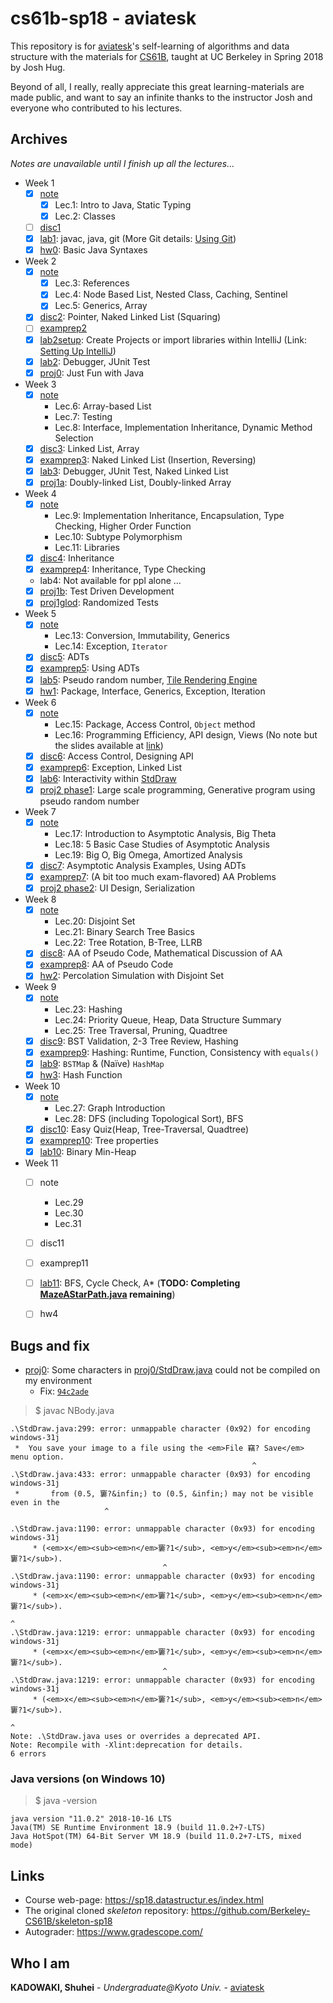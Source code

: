 # cs61b-sp18 - aviatesk

This repository is for [aviatesk][aviatesk]'s self-learning of algorithms and data structure with the materials for [CS61B][CS61B], taught at UC Berkeley in Spring 2018 by Josh Hug.

Beyond of all, I really, really appreciate this great learning-materials are made public, and want to say an infinite thanks to the instructor Josh and everyone who contributed to his lectures.


## Archives

*Notes are unavailable until I finish up all the lectures...*

- Week 1
    * [x] [note](./notes/week1.md)
        + [x] Lec.1: Intro to Java, Static Typing
        + [x] Lec.2: Classes
    * [ ] [disc1](./discs/disc01.pdf)
    * [x] [lab1](./lab1): javac, java, git (More Git details: [Using Git](https://sp18.datastructur.es/materials/guides/using-git.html ))
    * [x] [hw0](https://sp18.datastructur.es/materials/hw/hw0/hw0): Basic Java Syntaxes
- Week 2
    * [x] [note](./notes/week2.md)
        + [x] Lec.3: References
        + [x] Lec.4: Node Based List, Nested Class, Caching, Sentinel
        + [x] Lec.5: Generics, Array
    * [x] [disc2](./discs/disc02sol.pdf): Pointer, Naked Linked List (Squaring)
    * [ ] [examprep2](./exampreps/examprep02sol.pdf)
    * [x] [lab2setup](./lab2setup/): Create Projects or import libraries within IntelliJ (Link: [Setting Up IntelliJ](https://sp18.datastructur.es/materials/lab/lab2setup/lab2setup))
    * [x] [lab2](./lab2/): Debugger, JUnit Test
    * [x] [proj0](./proj0/): Just Fun with Java
- Week 3
    * [x] [note](./notes/week3.md)
        + Lec.6: Array-based List
        + Lec.7: Testing
        + Lec.8: Interface, Implementation Inheritance, Dynamic Method Selection
    * [x] [disc3](./discs/disc03sol.pdf): Linked List, Array
    * [x] [examprep3](./exampreps/examprep03sol.pdf): Naked Linked List (Insertion, Reversing)
    * [x] [lab3](./lab3/): Debugger, JUnit Test, Naked Linked List
    * [x] [proj1a](./proj1a/): Doubly-linked List, Doubly-linked Array
- Week 4
    * [x] [note](./notes/week4.md)
        + Lec.9: Implementation Inheritance, Encapsulation, Type Checking, Higher Order Function
        + Lec.10: Subtype Polymorphism
        + Lec.11: Libraries
    * [x] [disc4](./discs/disc04sol.pdf): Inheritance
    * [x] [examprep4](./exampreps/examprep04sol.pdf): Inheritance, Type Checking
    * lab4: Not available for ppl alone ...
    * [x] [proj1b](./proj1b/): Test Driven Development
    * [x] [proj1glod](./proj1gold/): Randomized Tests
- Week 5
    * [x] [note](./notes/week5.md)
        + Lec.13: Conversion, Immutability, Generics
        + Lec.14: Exception, `Iterator`
    * [x] [disc5](./discs/disc05sol.pdf): ADTs
    * [x] [examprep5](./exampreps/examprep05sol.pdf): Using ADTs
    * [x] [lab5](./proj2/byog/lab5): Pseudo random number, [Tile Rendering Engine](https://sp18.datastructur.es/materials/lab/lab5/lab5)
    * [x] [hw1](./hw1/): Package, Interface, Generics, Exception, Iteration
- Week 6
    * [x] [note](./notes/week6.md)
        + Lec.15: Package, Access Control, `Object` method
        + Lec.16: Programming Efficiency, API design, Views (No note but the slides available at [link](https://docs.google.com/presentation/d/1__Akx5EBZe7sMyCYBN1uToKkhrRuxi0mtxSj1DjU51M/edit?usp=sharing))
    * [x] [disc6](./discs/disc06sol.pdf): Access Control, Designing API
    * [x] [examprep6](./exampreps/examprep06sol.pdf): Exception, Linked List
    * [x] [lab6](./proj2/byog/lab6): Interactivity within [StdDraw](https://introcs.cs.princeton.edu/java/stdlib/javadoc/StdDraw.html)
    * [x] [proj2 phase1](./proj2/byog/Core): Large scale programming, Generative program using pseudo random number
- Week 7
    * [x] [note](./notes/week7.md)
        + Lec.17: Introduction to Asymptotic Analysis, Big Theta
        + Lec.18: 5 Basic Case Studies of Asymptotic Analysis
        + Lec.19: Big O, Big Omega, Amortized Analysis
    * [x] [disc7](./discs/disc07sol.pdf): Asymptotic Analysis Examples, Using ADTs
    * [x] [examprep7](./exampreps/examprep07sol.pdf): (A bit too much exam-flavored) AA Problems
    * [x] [proj2 phase2](./proj2/): UI Design, Serialization
- Week 8
    * [x] [note](./notes/week8.md)
        + Lec.20: Disjoint Set
        + Lec.21: Binary Search Tree Basics
        + Lec.22: Tree Rotation, B-Tree, LLRB
    * [x] [disc8](./discs/disc08sol.pdf): AA of Pseudo Code, Mathematical Discussion of AA
    * [x] [examprep8](./exampreps/examprep08sol.pdf): AA of Pseudo Code
    * [x] [hw2](./hw2/hw2/): Percolation Simulation with Disjoint Set
- Week 9
    * [x] [note](./notes/week9.md)
        + Lec.23: Hashing
        + Lec.24: Priority Queue, Heap, Data Structure Summary
        + Lec.25: Tree Traversal, Pruning, Quadtree
    * [x] [disc9](./discs/disc09sol.pdf): BST Validation, 2-3 Tree Review, Hashing
    * [x] [examprep9](./exampreps/examprep09sol.pdf): Hashing: Runtime, Function, Consistency with `equals()`
    * [x] [lab9](./lab9/lab9/): `BSTMap` & (Naïve) `HashMap`
    * [x] [hw3](./hw3/hw3/hash/): Hash Function
- Week 10
    * [x] [note](./notes/week10.md)
        + Lec.27: Graph Introduction
        + Lec.28: DFS (including Topological Sort), BFS
    * [x] [disc10](./discs/disc10sol.pdf): Easy Quiz(Heap, Tree-Traversal, Quadtree)
    * [x] [examprep10](./exampreps/examprep10sol.pdf): Tree properties
    * [x] [lab10](./lab10/): Binary Min-Heap
- Week 11
    * [ ] note
        + Lec.29
        + Lec.30
        + Lec.31
    * [ ] disc11
    * [ ] examprep11
    * [ ] [lab11](./lab11/lab11/graphs/): BFS, Cycle Check, A* (**TODO: Completing [MazeAStarPath.java](./lab11/lab11/graphs/MazeAStarPath.java) remaining**)
    * [ ] hw4


## Bugs and fix

- [proj0](./proj0/): Some characters in [proj0/StdDraw.java](./proj0/StdDraw.java) could not be compiled on my environment
    - Fix: [`94c2ade`](https://github.com/aviatesk/cs61b-sp18/commit/94c2adea81ea826b103303e4285a62a2ff790615)

> $ javac NBody.java

```
.\StdDraw.java:299: error: unmappable character (0x92) for encoding windows-31j
 *  You save your image to a file using the <em>File 竊? Save</em> menu option.
                                                      ^
.\StdDraw.java:433: error: unmappable character (0x93) for encoding windows-31j
 *       from (0.5, 窶?&infin;) to (0.5, &infin;) may not be visible even in the
                     ^

.\StdDraw.java:1190: error: unmappable character (0x93) for encoding windows-31j
     * (<em>x</em><sub><em>n</em>窶?1</sub>, <em>y</em><sub><em>n</em>窶?1</sub>).
                                  ^
.\StdDraw.java:1190: error: unmappable character (0x93) for encoding windows-31j
     * (<em>x</em><sub><em>n</em>窶?1</sub>, <em>y</em><sub><em>n</em>窶?1</sub>).
                                                                      ^
.\StdDraw.java:1219: error: unmappable character (0x93) for encoding windows-31j
     * (<em>x</em><sub><em>n</em>窶?1</sub>, <em>y</em><sub><em>n</em>窶?1</sub>).
                                  ^
.\StdDraw.java:1219: error: unmappable character (0x93) for encoding windows-31j
     * (<em>x</em><sub><em>n</em>窶?1</sub>, <em>y</em><sub><em>n</em>窶?1</sub>).
                                                                      ^
Note: .\StdDraw.java uses or overrides a deprecated API.
Note: Recompile with -Xlint:deprecation for details.
6 errors
```

### Java versions (on Windows 10)

> $ java -version

```
java version "11.0.2" 2018-10-16 LTS
Java(TM) SE Runtime Environment 18.9 (build 11.0.2+7-LTS)
Java HotSpot(TM) 64-Bit Server VM 18.9 (build 11.0.2+7-LTS, mixed mode)
```


## Links

- Course web-page: https://sp18.datastructur.es/index.html
- The original cloned *skeleton* repository: https://github.com/Berkeley-CS61B/skeleton-sp18
- Autograder: https://www.gradescope.com/


## Who I am

**KADOWAKI, Shuhei** - *Undergraduate@Kyoto Univ.* - [aviatesk]


<!-- ## links -->

[aviatesk]: https://github.com/aviatesk
[CS61B]: https://sp18.datastructur.es/index.html
